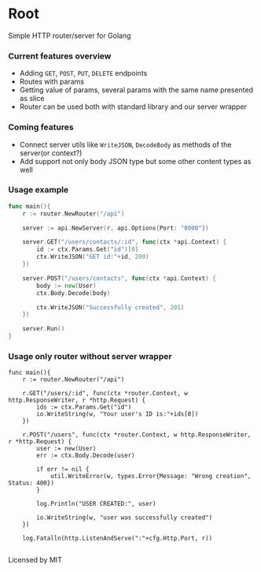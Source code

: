 # Root
Simple HTTP router/server for Golang

### Current features overview
- Adding `GET`, `POST`, `PUT`, `DELETE` endpoints
- Routes with params
- Getting value of params, several params with the same name presented as slice
- Router can be used both with standard library and our server wrapper

### Coming features
- Connect server utils like `WriteJSON`, `DecodeBody` as methods of the server(or context?)
- Add support not only body JSON type but some other content types as well


### Usage example

```go
func main(){
	r := router.NewRouter("/api")

	server := api.NewServer(r, api.Options{Port: "8000"})

	server.GET("/users/contacts/:id", func(ctx *api.Context) {
		id := ctx.Params.Get("id")[0]
		ctx.WriteJSON("GET id:"+id, 200)
	})

	server.POST("/users/contacts", func(ctx *api.Context) {
		body := new(User)
		ctx.Body.Decode(body)

		ctx.WriteJSON("Successfully created", 201)
	})

	server.Run()
}

```

<!--
```go

func main() {

	r := api.NewRouter("/api")

	cfg, err := config.Init()
	if err != nil {
		log.Fatalf("error: %s\n", err)
	}

	server := api.NewServer(cfg.Http.Port)

	server.Router(r)

	/*
	GET /users/:id
	curl -X GET http://localhost:8000/api/users/31231232
	---
	'You get user by ID:31231232'
	*/
	r.GET("/users/:id", func(ctx *api.Context, w http.ResponseWriter, r *http.Request) {
		io.WriteString(w, fmt.Sprintf("You get user by ID:%s\n", ctx.Params.Get("id")))
	})

	/*
	POST /users/:id
	curl -X POST -H "Content-Type: application/json" -d '{"name": "Anthony", "age": 19, "city": "Miami"}' http://localhost:8000/api/users/dwqdqw
	---
	'{"name":"Anthony","age":19,"city":"Miami"}'
	*/
	r.POST("/users/:id", func(ctx *api.Context, w http.ResponseWriter, r *http.Request) {
		body := new(User)
		err := util.DecodeBody(r.Body).Decode(body)
		if err != nil {
			util.WriteError(w, types.Error{Message: "Bad request", Status: 400})
			return
		}

		util.WriteJSON(w, body, 201)
	})

	/*
	GET /users/:id/contacts/:email
	curl -X GET http://localhost:8000/api/users/31231232/contacts/test@gmail.com
	---
	'You get user by ID:31231232, contact id: test@gmail.com'
	*/
	r.GET("/users/:id/contacts/:email", func(ctx *api.Context, w http.ResponseWriter, r *http.Request) {
		io.WriteString(w, fmt.Sprintf("You get user by ID:%s, email: %s\n", ctx.Params.Get("id"), ctx.Params.Get("email")))
	})

	/*
	GET /users/contacts
	curl -X GET http://localhost:8000/api/users/contacts
	---
	'USER CONTACTS: [ANDRE, PEDRO, LUCAS]'
	*/
	r.GET("/users/contacts", func(ctx *api.Context, w http.ResponseWriter, r *http.Request) {
		io.WriteString(w, "USER CONTACTS: [ANDRE, PEDRO, LUCAS]")
	})

	log.Printf("Server started on port %s", cfg.Http.Port)

	log.Fatal(server.Run())
}
```
-->

### Usage only router without server wrapper

```golang
func main(){
	r := router.NewRouter("/api")

	r.GET("/users/:id", func(ctx *router.Context, w http.ResponseWriter, r *http.Request) {
		ids := ctx.Params.Get("id")
		io.WriteString(w, "Your user's ID is:"+ids[0])
	})

	r.POST("/users", func(ctx *router.Context, w http.ResponseWriter, r *http.Request) {
		user := new(User)
		err := ctx.Body.Decode(user)

		if err != nil {
			util.WriteError(w, types.Error{Message: "Wrong creation", Status: 400})
		}

		log.Println("USER CREATED:", user)

		io.WriteString(w, "user was successfully created")
	})

	log.Fatalln(http.ListenAndServe(":"+cfg.Http.Port, r))
	
```

Licensed by MIT
